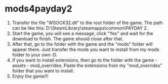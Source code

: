 # mods4payday2
1. Transfer the file "WSOCK32.dll" to the root folder of the game. The path can be like this: D:\SteamLibrary\steamapps\common\PAYDAY 2.
2. Start the game, you will see a message, click "Yes" and wait for the download to finish. The game should close after that.
3. After that, go to the folder with the game and the "mods" folder will appear there. Just transfer the mods you want to install from my mods folder to your own :D.
4. If you want to install extensions, then go to the folder with the game - assets - mod_overrides. Paste the extensions from my "mod_overrides" folder that you want to install.
5. Enjoy the game!!!
